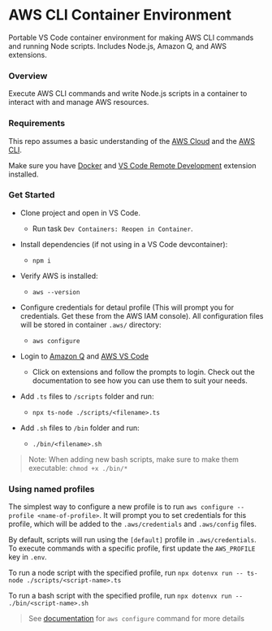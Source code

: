 # AWS CLI Container Environment
Portable VS Code container environment for making AWS CLI commands and running Node scripts. Includes Node.js, Amazon Q, and AWS extensions.

### Overview
Execute AWS CLI commands and write Node.js scripts in a container to interact with and manage AWS resources.

### Requirements
This repo assumes a basic understanding of the [AWS Cloud](https://aws.amazon.com/about-aws/?nc2=h_header) and the [AWS CLI](https://docs.aws.amazon.com/cli/latest/userguide/cli-chap-welcome.html).

Make sure you have [Docker](https://www.docker.com/products/docker-desktop/) and [ VS Code Remote Development](https://marketplace.visualstudio.com/items?itemName=ms-vscode-remote.vscode-remote-extensionpack) extension installed.

### Get Started
- Clone project and open in VS Code. 
    - Run task `Dev Containers: Reopen in Container`.

-   Install dependencies (if not using in a VS Code devcontainer):
    - `npm i`

- Verify AWS is installed:
    - `aws --version`

- Configure credentials for detaul profile (This will prompt you for credentials. Get these from the AWS IAM console). All configuration files will be stored in container `.aws/` directory:
    - `aws configure` 

- Login to [Amazon Q](https://marketplace.visualstudio.com/items?itemName=AmazonWebServices.amazon-q-vscode) and [AWS VS Code](https://aws.amazon.com/visualstudiocode/)
    - Click on extensions and follow the prompts to login. Check out the documentation to see how you can use them to suit your needs.

- Add `.ts` files to `/scripts` folder and run:
    - `npx ts-node ./scripts/<filename>.ts`

- Add `.sh` files to `/bin` folder and run:
    - `./bin/<filename>.sh`
> Note: When adding new bash scripts, make sure to make them executable: `chmod +x ./bin/*`

### Using named profiles
The simplest way to configure a new profile is to run `aws configure --profile <name-of-profile>`. It will prompt you to set credentials for this profile, which will be added to the `.aws/credentials` and `.aws/config` files. 

By default, scripts will run using the `[default]` profile in `.aws/credentials`. To execute commands with a specific profile, first update the `AWS_PROFILE` key in `.env`.

To run a node script with the specified profile, run `npx dotenvx run -- ts-node ./scripts/<script-name>.ts`

To run a bash script with the specified profile, run `npx dotenvx run -- ./bin/<script-name>.sh`

> See [documentation](https://docs.aws.amazon.com/cli/v1/userguide/cli-configure-files.html) for `aws configure` command for more details


    
